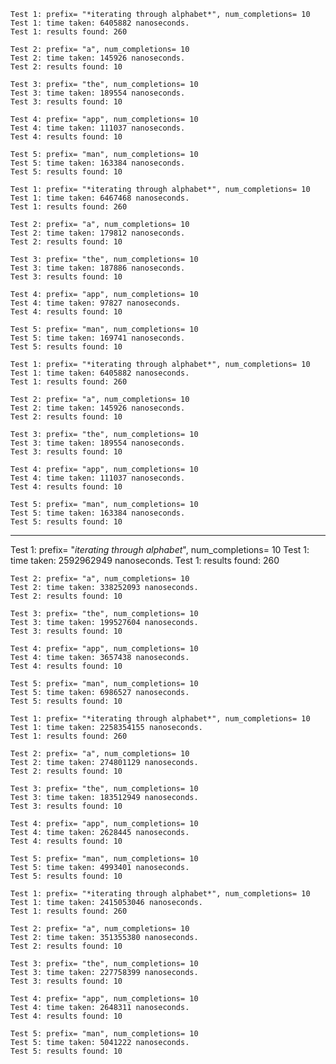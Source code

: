 	Test 1: prefix= "*iterating through alphabet*", num_completions= 10
	Test 1: time taken: 6405882 nanoseconds.
	Test 1: results found: 260

	Test 2: prefix= "a", num_completions= 10
	Test 2: time taken: 145926 nanoseconds.
	Test 2: results found: 10

	Test 3: prefix= "the", num_completions= 10
	Test 3: time taken: 189554 nanoseconds.
	Test 3: results found: 10

	Test 4: prefix= "app", num_completions= 10
	Test 4: time taken: 111037 nanoseconds.
	Test 4: results found: 10

	Test 5: prefix= "man", num_completions= 10
	Test 5: time taken: 163384 nanoseconds.
	Test 5: results found: 10
  
	Test 1: prefix= "*iterating through alphabet*", num_completions= 10
	Test 1: time taken: 6467468 nanoseconds.
	Test 1: results found: 260

	Test 2: prefix= "a", num_completions= 10
	Test 2: time taken: 179812 nanoseconds.
	Test 2: results found: 10

	Test 3: prefix= "the", num_completions= 10
	Test 3: time taken: 187886 nanoseconds.
	Test 3: results found: 10

	Test 4: prefix= "app", num_completions= 10
	Test 4: time taken: 97827 nanoseconds.
	Test 4: results found: 10

	Test 5: prefix= "man", num_completions= 10
	Test 5: time taken: 169741 nanoseconds.
	Test 5: results found: 10
  
  	Test 1: prefix= "*iterating through alphabet*", num_completions= 10
	Test 1: time taken: 6405882 nanoseconds.
	Test 1: results found: 260

	Test 2: prefix= "a", num_completions= 10
	Test 2: time taken: 145926 nanoseconds.
	Test 2: results found: 10

	Test 3: prefix= "the", num_completions= 10
	Test 3: time taken: 189554 nanoseconds.
	Test 3: results found: 10

	Test 4: prefix= "app", num_completions= 10
	Test 4: time taken: 111037 nanoseconds.
	Test 4: results found: 10

	Test 5: prefix= "man", num_completions= 10
	Test 5: time taken: 163384 nanoseconds.
	Test 5: results found: 10
  
  *********************************************************************************************
  Test 1: prefix= "*iterating through alphabet*", num_completions= 10
	Test 1: time taken: 2592962949 nanoseconds.
	Test 1: results found: 260

	Test 2: prefix= "a", num_completions= 10
	Test 2: time taken: 338252093 nanoseconds.
	Test 2: results found: 10

	Test 3: prefix= "the", num_completions= 10
	Test 3: time taken: 199527604 nanoseconds.
	Test 3: results found: 10

	Test 4: prefix= "app", num_completions= 10
	Test 4: time taken: 3657438 nanoseconds.
	Test 4: results found: 10

	Test 5: prefix= "man", num_completions= 10
	Test 5: time taken: 6986527 nanoseconds.
	Test 5: results found: 10

	Test 1: prefix= "*iterating through alphabet*", num_completions= 10
	Test 1: time taken: 2258354155 nanoseconds.
	Test 1: results found: 260

	Test 2: prefix= "a", num_completions= 10
	Test 2: time taken: 274801129 nanoseconds.
	Test 2: results found: 10

	Test 3: prefix= "the", num_completions= 10
	Test 3: time taken: 183512949 nanoseconds.
	Test 3: results found: 10

	Test 4: prefix= "app", num_completions= 10
	Test 4: time taken: 2628445 nanoseconds.
	Test 4: results found: 10

	Test 5: prefix= "man", num_completions= 10
	Test 5: time taken: 4993401 nanoseconds.
	Test 5: results found: 10

	Test 1: prefix= "*iterating through alphabet*", num_completions= 10
	Test 1: time taken: 2415053046 nanoseconds.
	Test 1: results found: 260

	Test 2: prefix= "a", num_completions= 10
	Test 2: time taken: 351355380 nanoseconds.
	Test 2: results found: 10

	Test 3: prefix= "the", num_completions= 10
	Test 3: time taken: 227758399 nanoseconds.
	Test 3: results found: 10

	Test 4: prefix= "app", num_completions= 10
	Test 4: time taken: 2648311 nanoseconds.
	Test 4: results found: 10

	Test 5: prefix= "man", num_completions= 10
	Test 5: time taken: 5041222 nanoseconds.
	Test 5: results found: 10





